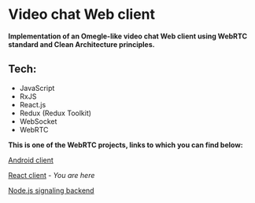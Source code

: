 # Video chat Web client

**Implementation of an Omegle-like video chat Web client using WebRTC standard and Clean Architecture principles.**

## Tech:
- JavaScript
- RxJS
- React.js
- Redux (Redux Toolkit)
- WebSocket
- WebRTC


**This is one of the WebRTC projects, links to which you can find below:**

[Android client](https://github.com/numq/webrtc-client-android)

[React client](https://github.com/numq/webrtc-client-web) - *You are here*

[Node.js signaling backend](https://github.com/numq/webrtc-backend)

